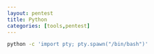 ```yaml
---
layout: pentest
title: Python
categories: [tools,pentest]
---
```



```bash
python -c 'import pty; pty.spawn("/bin/bash")' 
```
